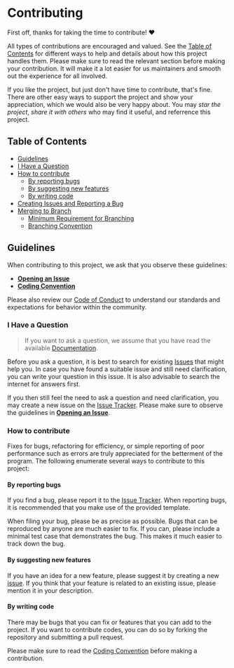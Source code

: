 # Contributing

First off, thanks for taking the time to contribute! ❤️

All types of contributions are encouraged and valued. See the [Table of Contents](#table-of-contents) for different ways to help and details about how this project handles them. Please make sure to read the relevant section before making your contribution. It will make it a lot easier for us maintainers and smooth out the experience for all involved. 

If you like the project, but just don't have time to contribute, that's fine. There are other easy ways to support the project and show your appreciation, which we would also be very happy about. You may *star the project*, *share it with others* who may find it useful, and referrence this project.

## Table of Contents
- [Guidelines](#guidelines)
- [I Have a Question](#i-have-a-question)
- [How to contribute](#how-to-contribute)
  - [By reporting bugs](#by-reporting-bugs)
  - [By suggesting new features](#by-suggesting-new-features)
  - [By writing code](#by-writing-code)
- [Creating Issues and Reporting a Bug](#creating-issues-and-reporting-a-bug)
- [Merging to Branch](#merging-to-branch)
  - [Minimum Requirement for Branching](#minimum-requirement-for-branching)
  - [Branching Convention](#branching-convention)


## Guidelines

When contributing to this project, we ask that you observe these guidelines:
- [**Opening an Issue**](/docs/CONTRIBUTING/OPENING_ISSUES.md)
- [**Coding Convention**](/docs/CONTRIBUTING/CODING_CONVENTION.md)

Please also review our [Code of Conduct](/CODE_OF_CONDUCT.md) to understand our standards and expectations for behavior within the community.

### I Have a Question

> If you want to ask a question, we assume that you have read the available [Documentation]().

Before you ask a question, it is best to search for existing [Issues](/issues) that might help you. In case you have found a suitable issue and still need clarification, you can write your question in this issue. It is also advisable to search the internet for answers first.

If you then still feel the need to ask a question and need clarification, you may create a new issue on the [Issue Tracker](/issues). Please make sure to observe the guidelines in [**Opening an Issue**](/docs/CONTRIBUTING/OPENING_ISSUES.md).



### How to contribute
Fixes for bugs, refactoring for efficiency, or simple reporting of poor performance such as errors are truly appreciated for the betterment of the program. The following enumerate several ways to contribute to this project:

#### By reporting bugs

If you find a bug, please report it to the [Issue Tracker](/issues). When reporting bugs, it is recommended that you make use of the provided template.

When filing your bug, please be as precise as possible. Bugs that can be reproduced by anyone are much easier to fix. If you can, please include a minimal test case that demonstrates the bug. This makes it much easier to track down the bug.

#### By suggesting new features

If you have an idea for a new feature, please suggest it by creating a new [issue](/issues). If you think that your feature is related to an existing issue, please mention it in your description.

#### By writing code

There may be bugs that you can fix or features that you can add to the project. If you want to contribute codes, you can do so by forking the repository and submitting a pull request.

Please make sure to read the [Coding Convention](/docs/CONTRIBUTING/CODING_CONVENTION.md) before making a contribution.
